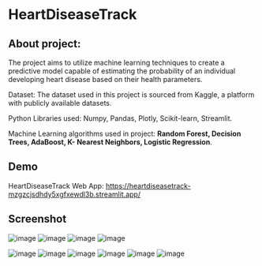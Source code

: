 # HeartDiseaseTrack
## About project:
The project aims to utilize machine learning techniques to create a predictive model capable of estimating the probability of an individual developing heart disease based on their health parameters.  

Dataset: 
The dataset used in this project is sourced from Kaggle, a platform with publicly available datasets.

Python Libraries used: 
Numpy, Pandas, Plotly, Scikit-learn, Streamlit.	

Machine Learning algorithms used in project: **Random Forest, Decision Trees, AdaBoost, K- Nearest Neighbors, Logistic Regression**.
## Demo
HeartDiseaseTrack Web App: https://heartdiseasetrack-mzgzcjsdhdy5xgfxewdl3b.streamlit.app/
## Screenshot
![image](https://github.com/basia99ka/HeartDiseaseTrack/assets/165905205/6f2a3867-b791-49fb-ba60-f99fc47cd28d)
![image](https://github.com/basia99ka/HeartDiseaseTrack/assets/165905205/0b534961-5512-4aa9-818d-f62725f4856c)
![image](https://github.com/basia99ka/HeartDiseaseTrack/assets/165905205/38ccc31f-b0f8-4e9c-b1f5-1c59f3fb0c63)
![image](https://github.com/basia99ka/HeartDiseaseTrack/assets/165905205/7bbdfe3d-84d0-4583-9199-11e1b53201a3)

![image](https://github.com/basia99ka/HeartDiseaseTrack/assets/165905205/d88a6c0d-e2fd-4f90-8fc4-e55ce7fb0898)
![image](https://github.com/basia99ka/HeartDiseaseTrack/assets/165905205/64a89f92-8e76-4645-b23c-9cd00abc51ee)
![image](https://github.com/basia99ka/HeartDiseaseTrack/assets/165905205/5d7f1cda-11cb-49ce-952f-fcc52843db7e)
![image](https://github.com/basia99ka/HeartDiseaseTrack/assets/165905205/5bcfcab8-d786-4180-8cd6-ee7fd9193318)
![image](https://github.com/basia99ka/HeartDiseaseTrack/assets/165905205/66615c28-9a98-49ec-bdf2-434c1da2e41b)
![image](https://github.com/basia99ka/HeartDiseaseTrack/assets/165905205/d1a0a6bc-417f-4bec-a051-2edbc70a481c)






